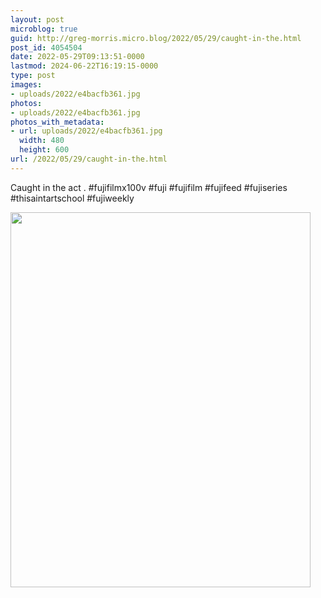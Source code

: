 ```yaml
---
layout: post
microblog: true
guid: http://greg-morris.micro.blog/2022/05/29/caught-in-the.html
post_id: 4054504
date: 2022-05-29T09:13:51-0000
lastmod: 2024-06-22T16:19:15-0000
type: post
images:
- uploads/2022/e4bacfb361.jpg
photos:
- uploads/2022/e4bacfb361.jpg
photos_with_metadata:
- url: uploads/2022/e4bacfb361.jpg
  width: 480
  height: 600
url: /2022/05/29/caught-in-the.html
---
```

Caught in the act
.
#fujifilmx100v #fuji #fujifilm #fujifeed #fujiseries #thisaintartschool #fujiweekly

<img src="uploads/2022/e4bacfb361.jpg" width="480" height="600" alt="">
